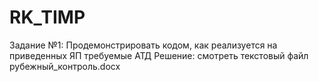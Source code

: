 # RK_TIMP
Задание №1: Продемонстрировать кодом, как реализуется на приведенных ЯП требуемые АТД 
Решение: смотреть текстовый файл рубежный_контроль.docx
